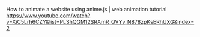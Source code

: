 How to animate a website using anime.js | web animation tutorial
https://www.youtube.com/watch?v=XiC5Lrh6CZY&list=PLShQGM12SRAmR_QVYv_N878zpKsERhUXG&index=2